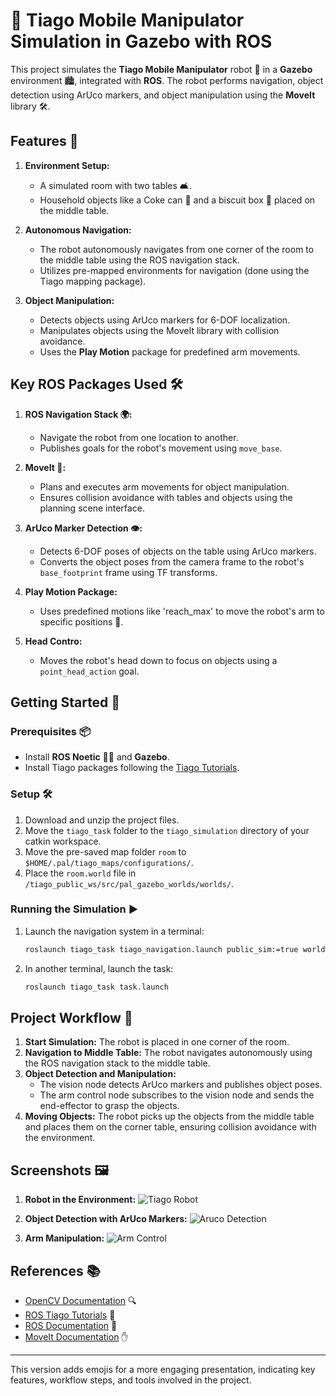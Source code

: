 
# 🤖 Tiago Mobile Manipulator Simulation in Gazebo with ROS

This project simulates the **Tiago Mobile Manipulator** robot 🦾 in a **Gazebo** environment 🏙, integrated with **ROS**. The robot performs navigation, object detection using ArUco markers, and object manipulation using the **MoveIt** library 🛠️.

## Features 🌟

1. **Environment Setup:**
   - A simulated room with two tables 🛋️.
   - Household objects like a Coke can 🥤 and a biscuit box 🍪 placed on the middle table.

2. **Autonomous Navigation:**
   - The robot autonomously navigates from one corner of the room to the middle table using the ROS navigation stack.
   - Utilizes pre-mapped environments for navigation (done using the Tiago mapping package).

3. **Object Manipulation:**
   - Detects objects using ArUco markers for 6-DOF localization.
   - Manipulates objects using the MoveIt library with collision avoidance.
   - Uses the **Play Motion** package for predefined arm movements.

## Key ROS Packages Used 🛠️

1. **ROS Navigation Stack 🌍:**
   - Navigate the robot from one location to another.
   - Publishes goals for the robot's movement using `move_base`.

2. **MoveIt 🤹:**
   - Plans and executes arm movements for object manipulation.
   - Ensures collision avoidance with tables and objects using the planning scene interface.

3. **ArUco Marker Detection 👁️:**
   - Detects 6-DOF poses of objects on the table using ArUco markers.
   - Converts the object poses from the camera frame to the robot's `base_footprint` frame using TF transforms.

4. **Play Motion Package:**
   - Uses predefined motions like 'reach_max' to move the robot's arm to specific positions 🏹.

5. **Head Contro:**
   - Moves the robot's head down to focus on objects using a `point_head_action` goal.

## Getting Started 🚀

### Prerequisites 📦

- Install **ROS Noetic** 🧑‍💻 and **Gazebo**.
- Install Tiago packages following the [Tiago Tutorials](http://wiki.ros.org/Robots/TIAGo/Tutorials).

### Setup 🛠️

1. Download and unzip the project files.
2. Move the `tiago_task` folder to the `tiago_simulation` directory of your catkin workspace.
3. Move the pre-saved map folder `room` to `$HOME/.pal/tiago_maps/configurations/`.
4. Place the `room.world` file in `/tiago_public_ws/src/pal_gazebo_worlds/worlds/`.

### Running the Simulation ▶️

1. Launch the navigation system in a terminal:

   ```bash
   roslaunch tiago_task tiago_navigation.launch public_sim:=true world:=room map:=$HOME/.pal/tiago_maps/configurations/room end_effector:=pal-gripper
   ```

2. In another terminal, launch the task:

   ```bash
   roslaunch tiago_task task.launch
   ```

## Project Workflow 🧩

1. **Start Simulation:** The robot is placed in one corner of the room.
2. **Navigation to Middle Table:** The robot navigates autonomously using the ROS navigation stack to the middle table.
3. **Object Detection and Manipulation:**
   - The vision node detects ArUco markers and publishes object poses.
   - The arm control node subscribes to the vision node and sends the end-effector to grasp the objects.
4. **Moving Objects:** The robot picks up the objects from the middle table and places them on the corner table, ensuring collision avoidance with the environment.

## Screenshots 🖼️

1. **Robot in the Environment:**
   ![Tiago Robot](path_to_image)

2. **Object Detection with ArUco Markers:**
   ![Aruco Detection](path_to_image)

3. **Arm Manipulation:**
   ![Arm Control](path_to_image)

## References 📚

- [OpenCV Documentation](https://docs.opencv.org/) 🔍
- [ROS Tiago Tutorials](http://wiki.ros.org/Robots/TIAGo/Tutorials) 🤖
- [ROS Documentation](http://wiki.ros.org/) 📖
- [MoveIt Documentation](https://moveit.ros.org/documentation/) ✋

---

This version adds emojis for a more engaging presentation, indicating key features, workflow steps, and tools involved in the project.
